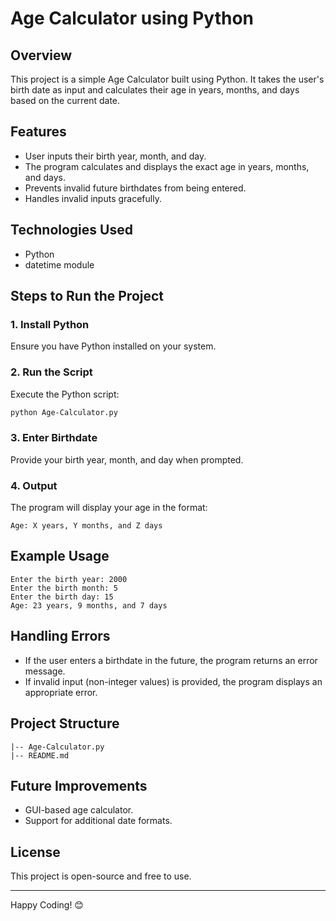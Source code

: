 # Age Calculator using Python

## Overview
This project is a simple Age Calculator built using Python. It takes the user's birth date as input and calculates their age in years, months, and days based on the current date.

## Features
- User inputs their birth year, month, and day.
- The program calculates and displays the exact age in years, months, and days.
- Prevents invalid future birthdates from being entered.
- Handles invalid inputs gracefully.


## Technologies Used
- Python
- datetime module

## Steps to Run the Project

### 1. Install Python
Ensure you have Python installed on your system.

### 2. Run the Script
Execute the Python script:
```bash
python Age-Calculator.py
```

### 3. Enter Birthdate
Provide your birth year, month, and day when prompted.

### 4. Output
The program will display your age in the format:
```
Age: X years, Y months, and Z days
```

## Example Usage
```
Enter the birth year: 2000
Enter the birth month: 5
Enter the birth day: 15
Age: 23 years, 9 months, and 7 days
```

## Handling Errors
- If the user enters a birthdate in the future, the program returns an error message.
- If invalid input (non-integer values) is provided, the program displays an appropriate error.

## Project Structure
```
|-- Age-Calculator.py
|-- README.md
```

## Future Improvements
- GUI-based age calculator.
- Support for additional date formats.

## License
This project is open-source and free to use.

---
Happy Coding! 😊

